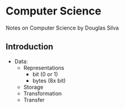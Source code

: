 # Computer Science 
Notes on Computer Science by Douglas Silva

## Introduction
- Data:
  - Representations
    - bit (0 or 1)
    - bytes (8x bit)
  - Storage
  - Transformation
  - Transfer
